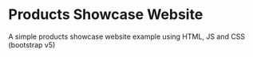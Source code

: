 # Products Showcase Website
A simple products showcase website example using HTML, JS and CSS (bootstrap v5)
